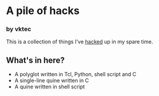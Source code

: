 # A pile of hacks
### by vktec

This is a collection of things I've [hacked][jargonfile_hackvalue] up
in my spare time.

## What's in here?

  - A polyglot written in Tcl, Python, shell script and C
  - A single-line quine written in C
  - A quine written in shell script

[jargonfile_hackvalue]: http://www.outpost9.com/reference/jargon/jargon_23.html#TAG830
